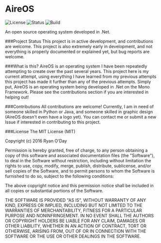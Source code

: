 # AireOS
![License](https://img.shields.io/badge/license-MIT-blue.svg)
![Status](https://img.shields.io/badge/status-Active-brightgreen.svg)
![Build](https://img.shields.io/badge/build-Unstable-red.svg)

An open source operating system developed in .Net.

###Project Status
This project is in active development, and contributions are welcome. This project is also extremely early in development, and not everything is properly documented or explained yet, but bug reports are welcome.

###What is this?
AireOS is an operating system I have been repeatedly attempting to create over the past several years. This project here is my current attempt, using everything I have learned from my previous attempts this project has made it further than any of the previous attempts. Simply put, AireOS is an operating system being developed in .Net on the Mono Framework. Please see the contributions section if you are interested in helping out!

###Contributions
All contributions are welcome! Currently, I am in need of someone skilled in Python or Java, and someone skilled in graphic design (AireOS doesn't even have a logo yet). You can contact me or submit a new Issue if interested in contributing to this project.

###License
The MIT License (MIT)

Copyright (c) 2016 Ryan O'Day

Permission is hereby granted, free of charge, to any person obtaining a copy
of this software and associated documentation files (the "Software"), to deal
in the Software without restriction, including without limitation the rights
to use, copy, modify, merge, publish, distribute, sublicense, and/or sell
copies of the Software, and to permit persons to whom the Software is
furnished to do so, subject to the following conditions:

The above copyright notice and this permission notice shall be included in all
copies or substantial portions of the Software.

THE SOFTWARE IS PROVIDED "AS IS", WITHOUT WARRANTY OF ANY KIND, EXPRESS OR
IMPLIED, INCLUDING BUT NOT LIMITED TO THE WARRANTIES OF MERCHANTABILITY,
FITNESS FOR A PARTICULAR PURPOSE AND NONINFRINGEMENT. IN NO EVENT SHALL THE
AUTHORS OR COPYRIGHT HOLDERS BE LIABLE FOR ANY CLAIM, DAMAGES OR OTHER
LIABILITY, WHETHER IN AN ACTION OF CONTRACT, TORT OR OTHERWISE, ARISING FROM,
OUT OF OR IN CONNECTION WITH THE SOFTWARE OR THE USE OR OTHER DEALINGS IN THE
SOFTWARE.
